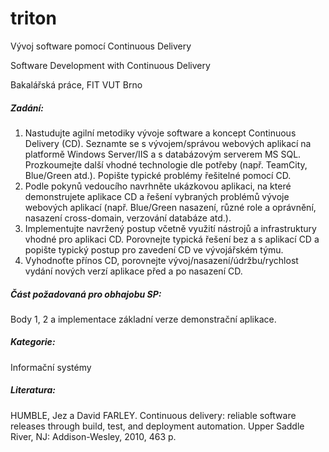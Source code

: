 # triton
Vývoj software pomocí Continuous Delivery

Software Development with Continuous Delivery

Bakalářská práce, FIT VUT Brno

##### Zadání:
1. Nastudujte agilní metodiky vývoje software a koncept Continuous Delivery (CD). Seznamte se s vývojem/správou webových aplikací na platformě Windows Server/IIS a s databázovým serverem MS SQL. Prozkoumejte další vhodné technologie dle potřeby (např. TeamCity, Blue/Green atd.). Popište typické problémy řešitelné pomocí CD.
2. Podle pokynů vedoucího navrhněte ukázkovou aplikaci, na které demonstrujete aplikace CD a řešení vybraných problémů vývoje webových aplikací (např. Blue/Green nasazení, různé role a oprávnění, nasazení cross-domain, verzování databáze atd.).
3. Implementujte navržený postup včetně využití nástrojů a infrastruktury vhodné pro aplikaci CD. Porovnejte typická řešení bez a s aplikací CD a popište typický postup pro zavedení CD ve vývojářském týmu.
4. Vyhodnoťte přínos CD, porovnejte vývoj/nasazení/údržbu/rychlost vydání nových verzí aplikace před a po nasazení CD.

##### Část požadovaná pro obhajobu SP:
Body 1, 2 a implementace základní verze demonstrační aplikace.

##### Kategorie:
Informační systémy

##### Literatura:
HUMBLE, Jez a David FARLEY. Continuous delivery: reliable software releases through build, test, and deployment automation. Upper Saddle River, NJ: Addison-Wesley, 2010, 463 p.
